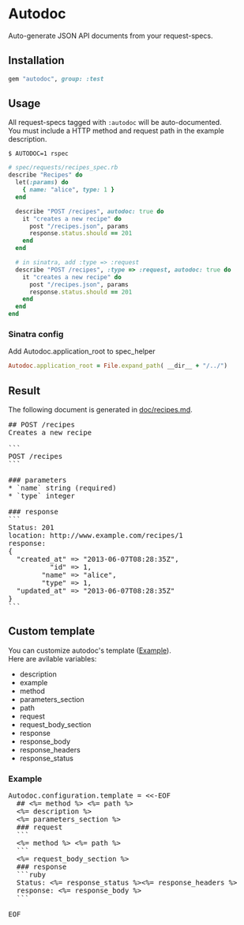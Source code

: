 # Autodoc
Auto-generate JSON API documents from your request-specs.

## Installation
```ruby
gem "autodoc", group: :test
```

## Usage
All request-specs tagged with `:autodoc` will be auto-documented.  
You must include a HTTP method and request path in the example description.

```
$ AUTODOC=1 rspec
```

```ruby
# spec/requests/recipes_spec.rb
describe "Recipes" do
  let(:params) do
    { name: "alice", type: 1 }
  end

  describe "POST /recipes", autodoc: true do
    it "creates a new recipe" do
      post "/recipes.json", params
      response.status.should == 201
    end
  end

  # in sinatra, add :type => :request
  describe "POST /recipes", :type => :request, autodoc: true do
    it "creates a new recipe" do
      post "/recipes.json", params
      response.status.should == 201
    end
  end
end


```

### Sinatra config
Add Autodoc.application_root to spec_helper

```ruby
Autodoc.application_root = File.expand_path( __dir__ + "/../")
```

## Result
The following document is generated in [doc/recipes.md](https://github.com/r7kamura/autodoc/blob/master/spec/dummy/doc/recipes.md).

<pre>
## POST /recipes
Creates a new recipe

```
POST /recipes
```

### parameters
* `name` string (required)
* `type` integer

### response
```
Status: 201
location: http://www.example.com/recipes/1
response: 
{
  "created_at" => "2013-06-07T08:28:35Z",
          "id" => 1,
        "name" => "alice",
        "type" => 1,
  "updated_at" => "2013-06-07T08:28:35Z"
}
```
</pre>

## Custom template
You can customize autodoc's template ([Example](https://github.com/r7kamura/autodoc/blob/master/lib/autodoc/configuration.rb#L18-L33)).  
Here are avilable variables:

* description
* example
* method
* parameters_section
* path
* request
* request_body_section
* response
* response_body
* response_headers
* response_status

### Example
<pre>
Autodoc.configuration.template = &lt;&lt;-EOF
  ## &lt;%= method %&gt; &lt;%= path %&gt;
  &lt;%= description %&gt;
  &lt;%= parameters_section %&gt;
  ### request
  ```
  &lt;%= method %&gt; &lt;%= path %&gt;
  ```
  &lt;%= request_body_section %&gt;
  ### response
  ```ruby
  Status: &lt;%= response_status %&gt;&lt;%= response_headers %&gt;
  response: &lt;%= response_body %&gt;
  ```

EOF
</pre>
